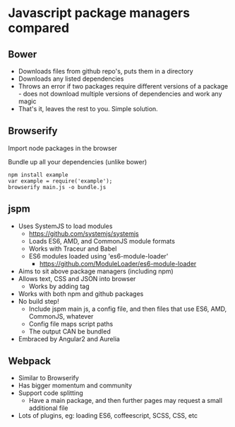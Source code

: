 Javascript package managers compared
===================================

Bower
-----

- Downloads files from github repo's, puts them in a directory
- Downloads any listed dependencies
- Throws an error if two packages require different versions of a package - does not download multiple versions of dependencies and work any magic
- That's it, leaves the rest to you. Simple solution.

Browserify
----------

Import node packages in the browser

Bundle up all your dependencies (unlike bower)

```
npm install example
var example = require('example');
browserify main.js -o bundle.js
```

jspm
----

- Uses SystemJS to load modules
  - https://github.com/systemjs/systemjs
  - Loads ES6, AMD, and CommonJS module formats
  - Works with Traceur and Babel
  - ES6 modules loaded using 'es6-module-loader'
    - https://github.com/ModuleLoader/es6-module-loader
- Aims to sit above package managers (including npm)
- Allows text, CSS and JSON into browser
  - Works by adding <link href=""> tag
- Works with both npm and github packages
- No build step!
  - Include jspm main js, a config file, and then files that use ES6, AMD, CommonJS, whatever
  - Config file maps script paths
  - The output CAN be bundled
- Embraced by Angular2 and Aurelia

Webpack
-------

- Similar to Browserify
- Has bigger momentum and community
- Support code splitting
  - Have a main package, and then further pages may request a small additional file
- Lots of plugins, eg: loading ES6, coffeescript, SCSS, CSS, etc
